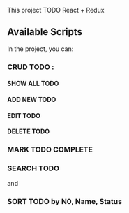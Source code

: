 This project TODO React + Redux

## Available Scripts

In the project, you can:

### CRUD TODO :
  #### SHOW ALL TODO
  #### ADD NEW TODO
  #### EDIT TODO
  #### DELETE TODO
  
### MARK TODO COMPLETE

### SEARCH TODO
and
### SORT TODO by N0, Name, Status


